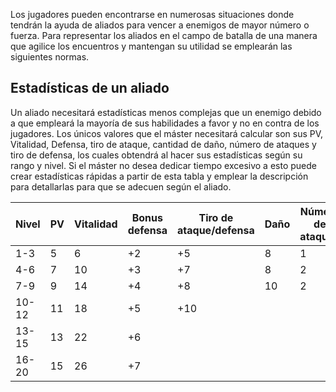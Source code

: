 Los jugadores pueden encontrarse en numerosas situaciones donde tendrán la ayuda de aliados para vencer a enemigos de mayor número o fuerza. Para representar los aliados en el campo de batalla de una manera que agilice los encuentros y mantengan su utilidad se emplearán las siguientes normas. 

## Estadísticas de un aliado

Un aliado necesitará estadísticas menos complejas que un enemigo debido a que empleará la mayoría de sus habilidades a favor y no en contra de los jugadores. Los únicos valores que el máster necesitará calcular son sus PV, Vitalidad, Defensa, tiro de ataque, cantidad de daño, número de ataques y tiro de defensa, los cuales obtendrá al hacer sus estadísticas según su rango y nivel. Si el máster no desea dedicar tiempo excesivo a esto puede crear estadísticas rápidas a partir de esta tabla y emplear la descripción para detallarlas para que se adecuen según el aliado.

| Nivel | PV   | Vitalidad | Bonus defensa | Tiro de ataque/defensa | Daño | Número de ataques |
| ----- | ---- | --------- | ------------- | ---------------------- | ---- | ----------------- |
| 1-3   | 5    | 6         | +2            | +5                     | 8    | 1                 |
| 4-6   | 7    | 10        | +3            | +7                     | 8    | 2                 |
| 7-9   | 9    | 14        | +4            | +8                     | 10   | 2                 |
| 10-12 | 11   | 18        | +5            | +10                    |      |                   |
| 13-15 | 13   | 22        | +6            |                        |      |                   |
| 16-20 | 15   | 26        | +7            |                        |      |                   |





